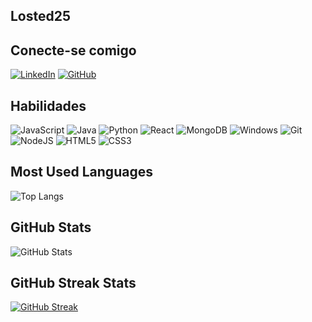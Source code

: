 ## Losted25

## Conecte-se comigo
[![LinkedIn](https://img.shields.io/badge/LinkedIn-0077B5?style=for-the-badge&logo=linkedin&logoColor=white)]([www.linkedin.com/in/raffaeleccard](https://www.linkedin.com/in/raffael-e-341785178/))
[![GitHub](https://img.shields.io/badge/GitHub-100000?style=for-the-badge&logo=github&logoColor=white)](https://github.com/Losted25)

## Habilidades
![JavaScript](https://img.shields.io/badge/JavaScript-F7DF1E?style=for-the-badge&logo=javascript&logoColor=black)                      ![Java](https://img.shields.io/badge/java-%23ED8B00.svg?style=for-the-badge&logo=openjdk&logoColor=white)
![Python](https://img.shields.io/badge/python-3670A0?style=for-the-badge&logo=python&logoColor=ffdd54)
![React](https://img.shields.io/badge/React-20232A?style=for-the-badge&logo=react&logoColor=61DAFB)
![MongoDB](https://img.shields.io/badge/MongoDB-%234ea94b.svg?style=for-the-badge&logo=mongodb&logoColor=white)
![Windows](https://img.shields.io/badge/Windows-000?style=for-the-badge&logo=windows&logoColor=2CA5E0)
![Git](https://img.shields.io/badge/GIT-E44C30?style=for-the-badge&logo=git&logoColor=white)
![NodeJS](https://img.shields.io/badge/node.js-6DA55F?style=for-the-badge&logo=node.js&logoColor=white)
![HTML5](https://img.shields.io/badge/HTML5-E34F26?style=for-the-badge&logo=html5&logoColor=white)
![CSS3](https://img.shields.io/badge/CSS3-1572B6?style=for-the-badge&logo=css3&logoColor=white)

## Most Used Languages 
![Top Langs](https://github-readme-stats-git-masterrstaa-rickstaa.vercel.app/api/top-langs/?username=Losted25&bg_color=000&border_color=30A3DC&title_color=E94D5F&text_color=FFF)

## GitHub Stats
![GitHub Stats](https://github-readme-stats.vercel.app/api?username=Losted25&theme=transparent&bg_color=000&border_color=30A3DC&show_icons=true&icon_color=30A3DC&title_color=E94D5F&text_color=FFF)

## GitHub Streak Stats
[![GitHub Streak](https://streak-stats.demolab.com/?user=Losted25&theme=codestackr&background=000&border=30A3DC&dates=FFF)](https://git.io/streak-stats)
